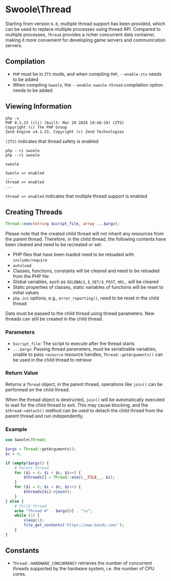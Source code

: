# Swoole\Thread

Starting from version `6.0`, multiple thread support has been provided, which can be used to replace multiple processes using thread API. Compared to multiple processes, `Thread` provides a richer concurrent data container, making it more convenient for developing game servers and communication servers.

## Compilation
- `PHP` must be in `ZTS` mode, and when compiling `PHP`, `--enable-zts` needs to be added
- When compiling `Swoole`, the `--enable-swoole-thread` compilation option needs to be added

## Viewing Information

```shell
php -v
PHP 8.1.23 (cli) (built: Mar 20 2024 19:48:19) (ZTS)
Copyright (c) The PHP Group
Zend Engine v4.1.23, Copyright (c) Zend Technologies
```

`(ZTS)` indicates that thread safety is enabled

```shell
php --ri swoole
php --ri swoole

swoole

Swoole => enabled
...
thread => enabled
...
```

`thread => enabled` indicates that multiple thread support is enabled

## Creating Threads

```php
Thread::exec(string $script_file, array ...$argv);
```

Please note that the created child thread will not inherit any resources from the parent thread. Therefore, in the child thread, the following contents have been cleared and need to be recreated or set:
- PHP files that have been loaded need to be reloaded with `include/require`
- `autoload`
- Classes, functions, constants will be cleared and need to be reloaded from the PHP file
- Global variables, such as `$GLOBALS`, `$_GET/$_POST`, etc., will be cleared
- Static properties of classes, static variables of functions will be reset to initial values
- `php.ini` options, e.g., `error_reporting()`, need to be reset in the child thread

Data must be passed to the child thread using thread parameters. New threads can still be created in the child thread.

### Parameters
- `$script_file`: The script to execute after the thread starts
- `...$argv`: Passing thread parameters, must be serializable variables, unable to pass `resource` resource handles, `Thread::getArguments()` can be used in the child thread to retrieve

### Return Value
Returns a `Thread` object, in the parent thread, operations like `join()` can be performed on the child thread.

When the thread object is destructed, `join()` will be automatically executed to wait for the child thread to exit. This may cause blocking, and the `$thread->detach()` method can be used to detach the child thread from the parent thread and run independently.

### Example
```php
use Swoole\Thread;

$args = Thread::getArguments();
$c = 4;

if (empty($args)) {
    # Parent thread
    for ($i = 0; $i < $c; $i++) {
        $threads[] = Thread::exec(__FILE__, $i);
    }
    for ($i = 0; $i < $c; $i++) {
        $threads[$i]->join();
    }
} else {
    # Child thread
    echo "Thread #" . $args[0] . "\n";
    while (1) {
        sleep(1);
        file_get_contents('https://www.baidu.com/');
    }
}
```

## Constants
- `Thread::HARDWARE_CONCURRENCY` retrieves the number of concurrent threads supported by the hardware system, i.e. the number of CPU cores.
